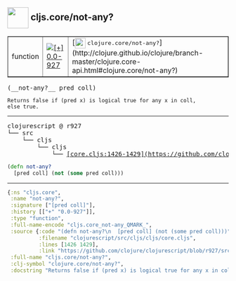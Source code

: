 ## <img width="48px" valign="middle" src="http://i.imgur.com/Hi20huC.png"> cljs.core/not-any?

 <table border="1">
<tr>
<td>function</td>
<td><a href="https://github.com/cljsinfo/api-refs/tree/0.0-927"><img valign="middle" alt="[+] 0.0-927" src="https://img.shields.io/badge/+-0.0--927-lightgrey.svg"></a> </td>
<td>
[<img height="24px" valign="middle" src="http://i.imgur.com/1GjPKvB.png"> <samp>clojure.core/not-any?</samp>](http://clojure.github.io/clojure/branch-master/clojure.core-api.html#clojure.core/not-any?)
</td>
</tr>
</table>

 <samp>
(__not-any?__ pred coll)<br>
</samp>

```
Returns false if (pred x) is logical true for any x in coll,
else true.
```

---

 <pre>
clojurescript @ r927
└── src
    └── cljs
        └── cljs
            └── <ins>[core.cljs:1426-1429](https://github.com/clojure/clojurescript/blob/r927/src/cljs/cljs/core.cljs#L1426-L1429)</ins>
</pre>

```clj
(defn not-any?
  [pred coll] (not (some pred coll)))
```


---

```clj
{:ns "cljs.core",
 :name "not-any?",
 :signature ["[pred coll]"],
 :history [["+" "0.0-927"]],
 :type "function",
 :full-name-encode "cljs.core_not-any_QMARK_",
 :source {:code "(defn not-any?\n  [pred coll] (not (some pred coll)))",
          :filename "clojurescript/src/cljs/cljs/core.cljs",
          :lines [1426 1429],
          :link "https://github.com/clojure/clojurescript/blob/r927/src/cljs/cljs/core.cljs#L1426-L1429"},
 :full-name "cljs.core/not-any?",
 :clj-symbol "clojure.core/not-any?",
 :docstring "Returns false if (pred x) is logical true for any x in coll,\nelse true."}

```
